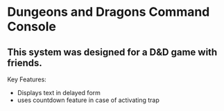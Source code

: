 # Dungeons and Dragons Command Console

## This system was designed for a D&D game with friends. 

Key Features:
* Displays text in delayed form
* uses countdown feature in case of activating trap
